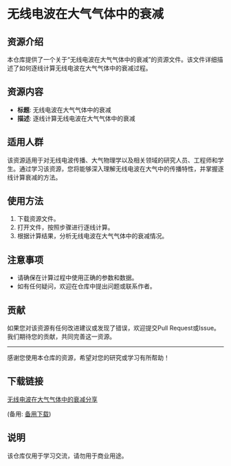 # 无线电波在大气气体中的衰减

## 资源介绍

本仓库提供了一个关于“无线电波在大气气体中的衰减”的资源文件。该文件详细描述了如何逐线计算无线电波在大气气体中的衰减过程。

## 资源内容

- **标题**: 无线电波在大气气体中的衰减
- **描述**: 逐线计算无线电波在大气气体中的衰减

## 适用人群

该资源适用于对无线电波传播、大气物理学以及相关领域的研究人员、工程师和学生。通过学习该资源，您将能够深入理解无线电波在大气中的传播特性，并掌握逐线计算衰减的方法。

## 使用方法

1. 下载资源文件。
2. 打开文件，按照步骤进行逐线计算。
3. 根据计算结果，分析无线电波在大气气体中的衰减情况。

## 注意事项

- 请确保在计算过程中使用正确的参数和数据。
- 如有任何疑问，欢迎在仓库中提出问题或联系作者。

## 贡献

如果您对该资源有任何改进建议或发现了错误，欢迎提交Pull Request或Issue。我们期待您的贡献，共同完善这一资源。

---

感谢您使用本仓库的资源，希望对您的研究或学习有所帮助！

## 下载链接
[无线电波在大气气体中的衰减分享](https://pan.quark.cn/s/fb37062ecc61) 

(备用: [备用下载](https://pan.baidu.com/s/1bFT9zqM9VLMLwYaCWPo8ow?pwd=1234))

## 说明

该仓库仅用于学习交流，请勿用于商业用途。
